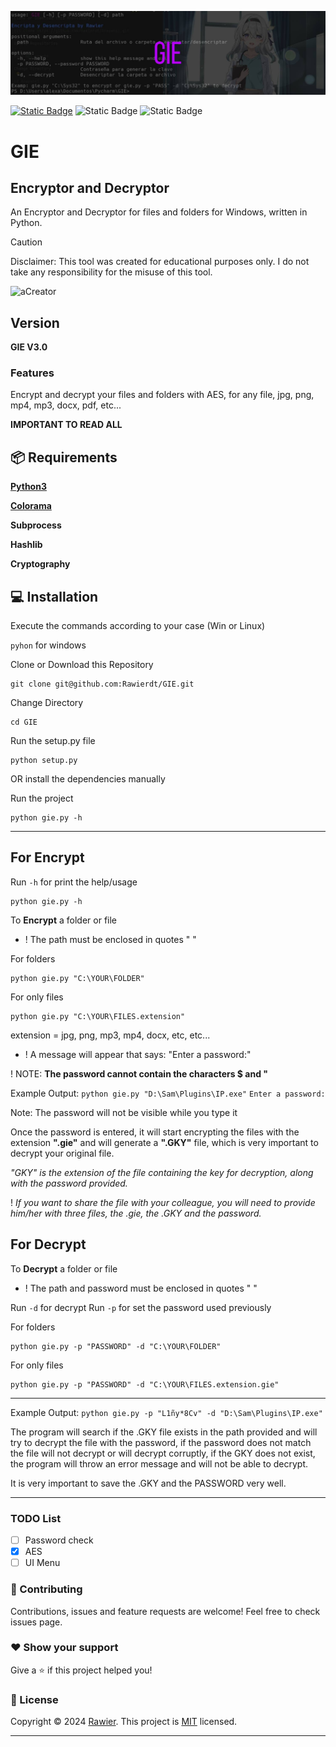 ![imageTitle](/title.jpg)

[![Static Badge](https://img.shields.io/badge/%20build-MIT-brightgreen?logo=github&label=LICENSE)](https://github.com/Rawierdt/GIE/LICENSE)
![Static Badge](https://img.shields.io/badge/APRIL%202024-red?label=RELEASE%20DATE)
![Static Badge](https://img.shields.io/badge/LANGUAGE-Python-yellow?logo=python)
# GIE

## Encryptor and Decryptor
An Encryptor and Decryptor for files and folders for Windows, written in Python.


> [!CAUTION]
> Disclaimer: This tool was created for educational purposes only. I do not take any responsibility for the misuse of this tool.


![aCreator](https://i.ibb.co/q92xdX2/gie-terminal.gif)


## Version
**GIE V3.0**

### Features
Encrypt and decrypt your files and folders with AES, for any file, jpg, png, mp4, mp3, docx, pdf, etc... 

**IMPORTANT TO READ ALL**

## 📦 Requirements
**[Python3](https://www.python.org/downloads/)**

**[Colorama](https://pypi.org/project/colorama/)**

**Subprocess**

**Hashlib**

**Cryptography**

## 💻 Installation
Execute the commands according to your case (Win or Linux)

`pyhon` for windows

Clone or Download this Repository
```
git clone git@github.com:Rawierdt/GIE.git
```

Change Directory
```
cd GIE
```
Run the setup.py file
```
python setup.py
```
OR install the dependencies manually

Run the project
```
python gie.py -h
```
---

## For Encrypt
Run `-h` for print the help/usage

```
python gie.py -h
```

To **Encrypt** a folder or file 
* ! The path must be enclosed in quotes " " 

For folders
```
python gie.py "C:\YOUR\FOLDER"
```

For only files
```
python gie.py "C:\YOUR\FILES.extension"
```

extension = jpg, png, mp3, mp4, docx, etc, etc...

* ! A message will appear that says: "Enter a password:"

! NOTE: **The password cannot contain the characters $ and "**

Example Output:
`python gie.py "D:\Sam\Plugins\IP.exe"`
`Enter a password:      `

Note: The password will not be visible while you type it

Once the password is entered, it will start encrypting the files with the extension **".gie"** and will generate a **".GKY"** file, which is very important to decrypt your original file.

*"GKY" is the extension of the file containing the key for decryption, along with the password provided.*

! *If you want to share the file with your colleague, you will need to provide him/her with three files, the .gie, the .GKY and the password.*


## For Decrypt

To **Decrypt** a folder or file 
* ! The path and password must be enclosed in quotes " " 

Run `-d` for decrypt
Run `-p` for set the password used previously

For folders
```
python gie.py -p "PASSWORD" -d "C:\YOUR\FOLDER"
```

For only files
```
python gie.py -p "PASSWORD" -d "C:\YOUR\FILES.extension.gie"
```
---

Example Output:
`python gie.py -p "L1ñy*8Cv" -d "D:\Sam\Plugins\IP.exe"`

The program will search if the .GKY file exists in the path provided and will try to decrypt the file with the password, if the password does not match the file will not decrypt or will decrypt corruptly, if the GKY does not exist, the program will throw an error message and will not be able to decrypt.

It is very important to save the .GKY and the PASSWORD very well.

---
### TODO List

- [ ] Password check
- [x] AES
- [ ] UI Menu

### 🤝 Contributing
Contributions, issues and feature requests are welcome! Feel free to check issues page.

### ❤️ Show your support
Give a ⭐️ if this project helped you! 

### 📝 License

Copyright © 2024 [Rawier](https://rawier.vercel.app). This project is [MIT](/LICENSE) licensed.

---
